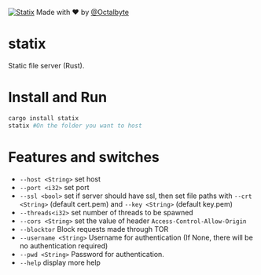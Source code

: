 [![Statix](https://circleci.com/gh/Octalbyte/statix.svg?style=svg)](https://github.com/Octalbyte/statix/)
         Made with ❤ by [@Octalbyte](https://github.com/Octalbyte/)
# statix
Static file server (Rust). 

# Install and Run

```bash
cargo install statix
statix #On the folder you want to host

```

# Features and switches

- `--host <String>`  set host
- `--port <i32>` set port
- `--ssl <bool>` set if server should have ssl, then set file paths with `--crt <String>` (default cert.pem) and `--key <String>` (default key.pem)
- `--threads<i32>` set number of threads to be spawned
- `--cors <String>` set the value of header `Access-Control-Allow-Origin`
- `--blocktor` Block requests made through TOR
- `--username <String>` Username for authentication (If None, there will be no authentication required)
- `--pwd <String>` Password for authentication. 
- `--help` display more help
